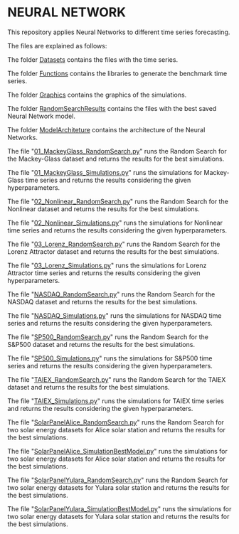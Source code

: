 # NEURAL NETWORK

This repository applies Neural Networks to different time series forecasting. 

The files are explained as follows:

The folder [Datasets](https://github.com/kaikerochaalves/NeuralNetwork/tree/d2cccf91814ccba139ef1a3b59c519c022291952/Datasets) contains the files with the time series.

The folder [Functions](https://github.com/kaikerochaalves/NeuralNetwork/tree/3a41f5fc5b201f1622a71c781a8a2d06dc551b46/Functions) contains the libraries to generate the benchmark time series.

The folder [Graphics](https://github.com/kaikerochaalves/NeuralNetwork/tree/3a41f5fc5b201f1622a71c781a8a2d06dc551b46/Graphics) contains the graphics of the simulations.

The folder [RandomSearchResults](https://github.com/kaikerochaalves/NeuralNetwork/tree/d2cccf91814ccba139ef1a3b59c519c022291952/RandomSearchResults) contains the files with the best saved Neural Network model.

The folder [ModelArchiteture](https://github.com/kaikerochaalves/NeuralNetwork/tree/d2cccf91814ccba139ef1a3b59c519c022291952/ModelArchiteture) contains the architecture of the Neural Networks.

The file "[01_MackeyGlass_RandomSearch.py](https://github.com/kaikerochaalves/NeuralNetwork/blob/d2cccf91814ccba139ef1a3b59c519c022291952/01_MackeyGlass_RandomSearch.py)" runs the Random Search for the Mackey-Glass dataset and returns the results for the best simulations.

The file "[01_MackeyGlass_Simulations.py](https://github.com/kaikerochaalves/NeuralNetwork/blob/d2cccf91814ccba139ef1a3b59c519c022291952/01_MackeyGlass_SimulationBestModel.py)" runs the simulations for Mackey-Glass time series and returns the results considering the given hyperparameters.

The file "[02_Nonlinear_RandomSearch.py](https://github.com/kaikerochaalves/NeuralNetwork/blob/d2cccf91814ccba139ef1a3b59c519c022291952/02_Nonlinear_RandomSearch.py)" runs the Random Search for the Nonlinear dataset and returns the results for the best simulations.

The file "[02_Nonlinear_Simulations.py](https://github.com/kaikerochaalves/NeuralNetwork/blob/d2cccf91814ccba139ef1a3b59c519c022291952/02_Nonlinear_SimulationBestModel.py)" runs the simulations for Nonlinear time series and returns the results considering the given hyperparameters.

The file "[03_Lorenz_RandomSearch.py](https://github.com/kaikerochaalves/NeuralNetwork/blob/d2cccf91814ccba139ef1a3b59c519c022291952/03_Lorenz_RandomSearch.py)" runs the Random Search for the Lorenz Attractor dataset and returns the results for the best simulations.

The file "[03_Lorenz_Simulations.py](https://github.com/kaikerochaalves/NeuralNetwork/blob/d2cccf91814ccba139ef1a3b59c519c022291952/03_Lorenz_SimulationBestModel.py)" runs the simulations for Lorenz Attractor time series and returns the results considering the given hyperparameters.

The file "[NASDAQ_RandomSearch.py](https://github.com/kaikerochaalves/NeuralNetwork/blob/d2cccf91814ccba139ef1a3b59c519c022291952/NASDAQ_RandomSearch.py)" runs the Random Search for the NASDAQ dataset and returns the results for the best simulations.

The file "[NASDAQ_Simulations.py](https://github.com/kaikerochaalves/NeuralNetwork/blob/d2cccf91814ccba139ef1a3b59c519c022291952/NASDAQ_SimulationBestModel.py)" runs the simulations for NASDAQ time series and returns the results considering the given hyperparameters.

The file "[SP500_RandomSearch.py](https://github.com/kaikerochaalves/NeuralNetwork/blob/d2cccf91814ccba139ef1a3b59c519c022291952/SP500_RandomSearch.py)" runs the Random Search for the S&P500 dataset and returns the results for the best simulations.

The file "[SP500_Simulations.py](https://github.com/kaikerochaalves/NeuralNetwork/blob/d2cccf91814ccba139ef1a3b59c519c022291952/SP500_SimulationBestModel.py)" runs the simulations for S&P500 time series and returns the results considering the given hyperparameters.

The file "[TAIEX_RandomSearch.py](https://github.com/kaikerochaalves/NeuralNetwork/blob/d2cccf91814ccba139ef1a3b59c519c022291952/TAIEX_RandomSearch.py)" runs the Random Search for the TAIEX dataset and returns the results for the best simulations.

The file "[TAIEX_Simulations.py](https://github.com/kaikerochaalves/NeuralNetwork/blob/d2cccf91814ccba139ef1a3b59c519c022291952/TAIEX_SimulationBestModel.py)" runs the simulations for TAIEX time series and returns the results considering the given hyperparameters.

The file "[SolarPanelAlice_RandomSearch.py](https://github.com/kaikerochaalves/NeuralNetwork/blob/180292c3d8e9247d550efd8105bd85e92bce4898/SolarPanelAlice_RandomSearch.py)" runs the Random Search for two solar energy datasets for Alice solar station and returns the results for the best simulations.

The file "[SolarPanelAlice_SimulationBestModel.py](https://github.com/kaikerochaalves/NeuralNetwork/blob/180292c3d8e9247d550efd8105bd85e92bce4898/SolarPanelAlice_SimulationBestModel.py)" runs the simulations for two solar energy datasets for Alice solar station and returns the results for the best simulations.

The file "[SolarPanelYulara_RandomSearch.py](https://github.com/kaikerochaalves/NeuralNetwork/blob/180292c3d8e9247d550efd8105bd85e92bce4898/SolarPanelYulara_RandomSearch.py)" runs the Random Search for two solar energy datasets for Yulara solar station and returns the results for the best simulations.

The file "[SolarPanelYulara_SimulationBestModel.py](https://github.com/kaikerochaalves/NeuralNetwork/blob/180292c3d8e9247d550efd8105bd85e92bce4898/SolarPanelYulara_SimulationBestModel.py)" runs the simulations for two solar energy datasets for Yulara solar station and returns the results for the best simulations.
